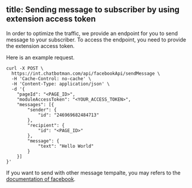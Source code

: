 title: Sending message to subscriber by using extension access token
---

In order to optimize the traffic, we provide an endpoint for you to send message to your subscriber. 
To access the endpoint, you need to provide the extension access token. 

Here is an example request.
```
curl -X POST \
  https://int.chatbotman.com/api/facebookApi/sendMessage \
  -H 'Cache-Control: no-cache' \
  -H 'Content-Type: application/json' \
  -d '{
	"pageId": "<PAGE_ID>",
	"moduleAccessToken": "<YOUR_ACCESS_TOKEN>",
	"messages": [{
        "sender": {
            "id": "246969682484713"
        },
        "recipient": {
            "id": "<PAGE_ID>"
        },
        "message": {
            "text": "Hello World"
        }
    }]
}'
```
If you want to send with other message tempalte, you may refers to the [documentation of facebook](https://developers.facebook.com/docs/messenger-platform/send-messages/templates).